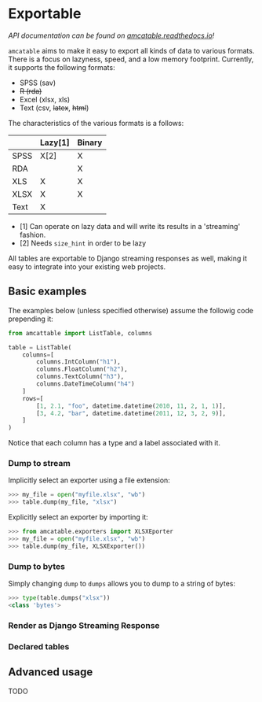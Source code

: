 # Exportable
*API documentation can be found on [amcatable.readthedocs.io](http://amcatable.readthedocs.io/en/latest/)!*

`amcatable` aims to make it easy to export all kinds of data to various formats. There is a focus on lazyness, speed, and a low memory footprint. Currently, it supports the following formats:

* SPSS (sav)
* ~~R (rda)~~
* Excel (xlsx, xls)
* Text (csv, ~~latex~~, ~~html~~)

The characteristics of the various formats is a follows:

|       | Lazy[1]  | Binary |
|-------|----------|--------|
| SPSS  | X[2]     | X      |
| RDA   |          | X      |
| XLS   | X        | X      |
| XLSX  | X        | X      |
| Text  | X        |        |

* [1] Can operate on lazy data and will write its results in a 'streaming' fashion.
* [2] Needs `size_hint` in order to be lazy

All tables are exportable to Django streaming responses as well, making it easy to integrate into your existing web projects.

## Basic examples
The examples below (unless specified otherwise) assume the followig code prepending it:

```python
from amcattable import ListTable, columns

table = ListTable(
    columns=[
        columns.IntColumn("h1"),
        columns.FloatColumn("h2"),
        columns.TextColumn("h3"),
        columns.DateTimeColumn("h4")
    ]
    rows=[
        [1, 2.1, "foo", datetime.datetime(2010, 11, 2, 1, 1)],
        [3, 4.2, "bar", datetime.datetime(2011, 12, 3, 2, 9)],
    ]
)
```

Notice that each column has a type and a label associated with it. 

### Dump to stream
Implicitly select an exporter using a file extension:

```python
>>> my_file = open("myfile.xlsx", "wb")
>>> table.dump(my_file, "xlsx")
```

Explicitly select an exporter by importing it:

```python
>>> from amcatable.exporters import XLSXEporter
>>> my_file = open("myfile.xlsx", "wb")
>>> table.dump(my_file, XLSXExporter())
```

### Dump to bytes
Simply changing `dump` to `dumps` allows you to dump to a string of bytes:

```python
>>> type(table.dumps("xlsx"))
<class 'bytes'>
```

### Render as Django Streaming Response


### Declared tables

## Advanced usage
TODO
